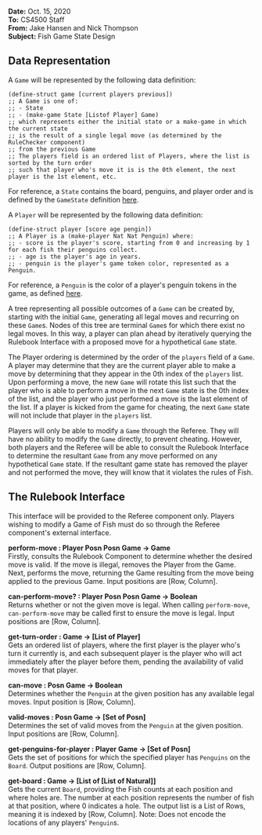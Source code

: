 **Date:** Oct. 15, 2020  
**To:** CS4500 Staff  
**From:** Jake Hansen and Nick Thompson  
**Subject:** Fish Game State Design  

## Data Representation
A `Game` will be represented by the following data definition:
```racket
(define-struct game [current players previous])
;; A Game is one of:
;; - State
;; - (make-game State [Listof Player] Game)
;; which represents either the initial state or a make-game in which the current state
;; is the result of a single legal move (as determined by the RuleChecker component)
;; from the previous Game
;; The players field is an ordered list of Players, where the list is sorted by the turn order
;; such that player who's move it is is the 0th element, the next player is the 1st element, etc.

```

For reference, a `State` contains the board, penguins, and player order and is defined by the `GameState` definition [here](https://github.ccs.neu.edu/CS4500-F20/mineola/blob/d571d121112cb572348bca4ce207a4b236783f20/Fish/Common/state.rkt#L25-L34).

A `Player` will be represented by the following data definition:
```racket
(define-struct player [score age pengin])
;; A Player is a (make-player Nat Nat Penguin) where:
;; - score is the player's score, starting from 0 and increasing by 1 for each fish their penguins collect.
;; - age is the player's age in years.
;; - penguin is the player's game token color, represented as a Penguin.
```

For reference, a `Penguin` is the color of a player's penguin tokens in the game, as defined [here](https://github.ccs.neu.edu/CS4500-F20/mineola/blob/dc8e3a9aaee490b05e3f893d9809ed925781f6bd/Fish/Common/penguin.rkt#L21).

A tree representing all possible outcomes of a `Game` can be created by, starting with the initial `Game`, generating all legal moves and recurring on these `Game`s. Nodes of this tree are terminal `Game`s for which there exist no legal moves. In this way, a player can plan ahead by iteratively querying the Rulebook Interface with a proposed move for a hypothetical `Game` state.

The Player ordering is determined by the order of the `players` field of a `Game`. A player may determine that they are the current player able to make a move by determining that they appear in the 0th index of the `players` list. Upon performing a move, the new `Game` will rotate this list such that the player who is able to perform a move in the next `Game` state is the 0th index of the list, and the player who just performed a move is the last element of the list. If a player is kicked from the game for cheating, the next `Game` state will not include that player in the `players` list.

Players will only be able to modify a `Game` through the Referee. They will have no ability to modify the `Game` directly, to prevent cheating. However, both players and the Referee will be able to consult the Rulebook Interface to determine the resultant `Game` from any move performed on any hypothetical `Game` state. If the resultant game state has removed the player and not performed the move, they will know that it violates the rules of Fish.

## The Rulebook Interface
This interface will be provided to the Referee component only. Players wishing to modify a Game of Fish must do so through the Referee component's external interface.

**perform-move : Player Posn Posn Game -> Game**  
Firstly, consults the Rulebook Component to determine whether the desired move is valid. If the move is illegal, removes the Player from the Game.
Next, performs the move, returning the Game resulting from the move being applied to the previous Game.
Input positions are \[Row, Column\].

**can-perform-move? : Player Posn Posn Game -> Boolean**  
Returns whether or not the given move is legal. When calling `perform-move`, `can-perform-move` may be called first to ensure the move is legal.
Input positions are \[Row, Column\].

**get-turn-order : Game -> \[List of Player\]**  
Gets an ordered list of players, where the first player is the player who's turn it currently is, and each subsequent player is the player who will act immediately after the player before them, pending the availability of valid moves for that player.

**can-move : Posn Game -> Boolean**  
Determines whether the `Penguin` at the given position has any available legal moves.
Input position is \[Row, Column\].

**valid-moves : Posn Game -> \[Set of Posn\]**  
Determines the set of valid moves from the `Penguin` at the given position.
Input positions are \[Row, Column\].

**get-penguins-for-player : Player Game -> \[Set of Posn\]**  
Gets the set of positions for which the specified player has `Penguins` on the `Board`.
Output positions are \[Row, Column\].

**get-board : Game -> \[List of \[List of Natural\]\]**  
Gets the current `Board`, providing the Fish counts at each position and where holes are. The number at each position represents the number of fish at that position, where 0 indicates a hole.
The output list is a List of Rows, meaning it is indexed by \[Row, Column\].
Note: Does not encode the locations of any players' `Penguin`s.
